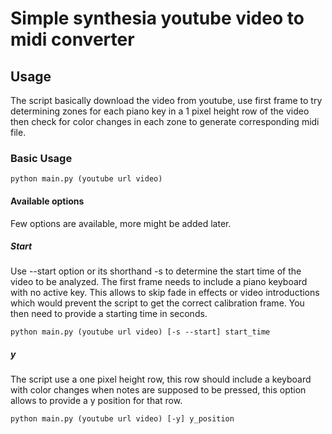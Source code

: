 # Simple synthesia youtube video to midi converter

## Usage
The script basically download the video from youtube, use first frame to try determining zones for each piano key in a 1 pixel height row of the video
then check for color changes in each zone to generate corresponding midi file.

### Basic Usage
```
python main.py (youtube url video)
```

#### Available options
Few options are available, more might be added later.

##### Start
Use --start option or its shorthand -s to determine the start time of the video to be analyzed. The first frame needs to include a piano keyboard with no active key.
This allows to skip fade in effects or video introductions which would prevent the script to get the correct calibration frame.
You then need to provide a starting time in seconds.
```
python main.py (youtube url video) [-s --start] start_time
```

##### y
The script use a one pixel height row, this row should include a keyboard with color changes when notes are supposed to be pressed, this option allows to provide a y position for that row.
```
python main.py (youtube url video) [-y] y_position
```
